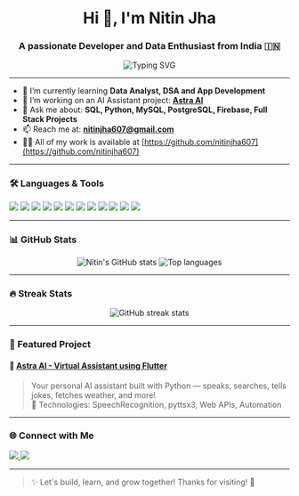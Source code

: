 <h1 align="center">Hi 👋, I'm Nitin Jha</h1>
<h3 align="center">A passionate Developer and Data Enthusiast from India 🇮🇳</h3>

<p align="center">
  <img src="https://readme-typing-svg.demolab.com?font=Fira+Code&pause=1000&center=true&vCenter=true&width=435&lines=Welcome+to+my+GitHub!;Full+Stack+Developer;Python+%7C+SQL+%7C+AI+Enthusiast;Let's+build+something+awesome!" alt="Typing SVG" />
</p>

---

- 🌱 I’m currently learning **Data Analyst, DSA and App Development**
- 🔭 I’m working on an AI Assistant project: **[Astra AI](https://github.com/nitinjha607/Astra-AI)**
- 💬 Ask me about: **SQL, Python, MySQL, PostgreSQL, Firebase, Full Stack Projects**
- 📫 Reach me at: **nitinjha607@gmail.com**
- 🧑‍💻 All of my work is available at [https://github.com/nitinjha607](https://github.com/nitinjha607)

---

### 🛠️ Languages & Tools

<p align="left">
  <img src="https://img.shields.io/badge/Python-FFD43B?style=for-the-badge&logo=python&logoColor=blue" />
  <img src="https://img.shields.io/badge/MySQL-00758F?style=for-the-badge&logo=mysql&logoColor=white" />
  <img src="https://img.shields.io/badge/PostgreSQL-336791?style=for-the-badge&logo=postgresql&logoColor=white" />
  <img src="https://img.shields.io/badge/Firebase-FFCA28?style=for-the-badge&logo=firebase&logoColor=black" />
  <img src="https://img.shields.io/badge/Dart-0175C2?style=for-the-badge&logo=dart&logoColor=white" />
  <img src="https://img.shields.io/badge/Flutter-02569B?style=for-the-badge&logo=flutter&logoColor=white" />
  <img src="https://img.shields.io/badge/Cursor-000000?style=for-the-badge&logo=cursor&logoColor=white" />
  <img src="https://img.shields.io/badge/HTML5-E34F26?style=for-the-badge&logo=html5&logoColor=white" />
  <img src="https://img.shields.io/badge/CSS3-1572B6?style=for-the-badge&logo=css3&logoColor=white" />
  <img src="https://img.shields.io/badge/PHP-777BB4?style=for-the-badge&logo=php&logoColor=white" />
  <img src="https://img.shields.io/badge/Git-F05032?style=for-the-badge&logo=git&logoColor=white" />
  <img src="https://img.shields.io/badge/VS%20Code-007ACC?style=for-the-badge&logo=visual-studio-code&logoColor=white" />
</p>

---

### 📊 GitHub Stats

<p align="center">
  <img src="https://github-readme-stats.vercel.app/api?username=nitinjha607&show_icons=true&theme=radical" alt="Nitin's GitHub stats" />
  <img src="https://github-readme-stats.vercel.app/api/top-langs/?username=nitinjha607&layout=compact&theme=radical" alt="Top languages" />
</p>

---

### 🔥 Streak Stats

<p align="center">
  <img src="https://github-readme-streak-stats.herokuapp.com/?user=nitinjha607&theme=radical" alt="GitHub streak stats" />
</p>

---

### 🚀 Featured Project

#### 🔹 [Astra AI - Virtual Assistant using Flutter](https://github.com/nitinjha607/Astra-AI)

> Your personal AI assistant built with Python — speaks, searches, tells jokes, fetches weather, and more!  
> 🧠 Technologies: SpeechRecognition, pyttsx3, Web APIs, Automation


---

### 🌐 Connect with Me

<p align="left">
<a href="https://www.linkedin.com/in/nitin-jha-320637253/" target="blank">
  <img src="https://img.shields.io/badge/-LinkedIn-0077B5?style=for-the-badge&logo=linkedin" />
</a>
<a href="mailto:nitinjha075@gmail.com" target="blank">
  <img src="https://img.shields.io/badge/-Gmail-D14836?style=for-the-badge&logo=gmail&logoColor=white" />
</a>
</p>

---

> ✨ Let's build, learn, and grow together! Thanks for visiting! 🙌

